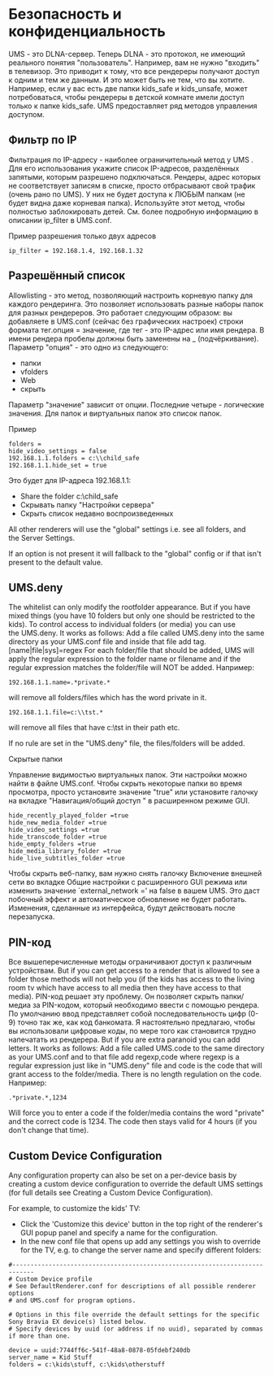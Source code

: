 # Безопасность и конфиденциальность

UMS - это DLNA-сервер. Теперь DLNA - это протокол, не имеющий реального понятия "пользователь". Например, вам не нужно "входить" в телевизор. Это приводит к тому, что все рендереры получают доступ к одним и тем же данным. И это может быть не тем, что вы хотите. Например, если у вас есть две папки kids_safe и kids_unsafe, может потребоваться, чтобы рендереры в детской комнате имели доступ только к папке kids_safe. UMS предоставляет ряд методов управления доступом. 

## Фильтр по IP

Фильтрация по IP-адресу - наиболее ограничительный метод у UMS . Для его использования укажите список IP-адресов, разделённых запятыми, которым разрешено подключаться. Рендеры, адрес которых не соответствует записям в списке, просто отбрасывают свой трафик (очень рано по UMS). У них не будет доступа к ЛЮБЫМ папкам (не будет видна даже корневая папка). Используйте этот метод, чтобы полностью заблокировать детей. См. более подробную информацию в описании ip_filter в UMS.conf.

Пример разрешения только двух адресов

```
ip_filter = 192.168.1.4, 192.168.1.32
```

## Разрешённый список

Allowlisting - это метод, позволяющий настроить корневую папку для каждого рендеринга. Это позволяет использовать разные наборы папок для разных рендереров. Это работает следующим образом: вы добавляете в UMS.conf (сейчас без графических настроек) строки формата тег.опция = значение, где тег - это IP-адрес или имя рендера. В имени рендера пробелы должны быть заменены на _ (подчёркивание). Параметр "опция" - это одно из следующего:

- папки
- vfolders
- Web
- скрыть

Параметр "значение" зависит от опции. Последние четыре - логические значения. Для папок и виртуальных папок это список папок.

Пример

```
folders = 
hide_video_settings = false
192.168.1.1.folders = c:\\child_safe
192.168.1.1.hide_set = true
```

Это будет для IP-адреса 192.168.1.1:

- Share the folder c:\child_safe
- Скрывать папку "Настройки сервера"
- Скрыть список недавно воспроизведенных

All other renderers will use the "global" settings i.e. see all folders, and the Server Settings.

If an option is not present it will fallback to the "global" config or if that isn't present to the default value.

## UMS.deny

The whitelist can only modify the rootfolder appearance. But if you have mixed things (you have 10 folders but only one should be restricted to the kids). To control access to individual folders (or media) you can use the UMS.deny. It works as follows: Add a file called UMS.deny into the same directory as your UMS.conf file and inside that file add tag.[name|file|sys]=regex For each folder/file that should be added, UMS will apply the regular expression to the folder name or filename and if the regular expression matches the folder/file will NOT be added. Например:
```
192.168.1.1.name=.*private.*
```

will remove all folders/files which has the word private in it.
```
192.168.1.1.file=c:\\tst.*
```

will remove all files that have c:\tst in their path etc.

If no rule are set in the "UMS.deny" file, the files/folders will be added.

Скрытые папки

Управление видимостью виртуальных папок. Эти настройки можно найти в файле UMS.conf. Чтобы скрыть некоторые папки во время просмотра, просто установите значение "true" или установите галочку на вкладке "Навигация/общий доступ " в расширенном режиме GUI.

```
hide_recently_played_folder =true
hide_new_media_folder =true
hide_video_settings =true
hide_transcode_folder =true
hide_empty_folders =true
hide_media_library_folder =true
hide_live_subtitles_folder =true
```

Чтобы скрыть веб-папку, вам нужно снять галочку Включение внешней сети во вкладке Общие настройки с расширенного GUI режима или изменить значение `external_network =' на false в вашем UMS. Это даст побочный эффект и автоматическое обновление не будет работать. Изменения, сделанные из интерфейса, будут действовать после перезапуска.

## PIN-код

Все вышеперечисленные методы ограничивают доступ к различным устройствам. But if you can get access to a render that is allowed to see a folder those methods will not help you (if the kids has access to the living room tv which have access to all media then they have access to that media). PIN-код решает эту проблему. Он позволяет скрыть папки/медиа за PIN-кодом, который необходимо ввести с помощью рендера. По умолчанию ввод представляет собой последовательность цифр (0-9) точно так же, как код банкомата. Я настоятельно предлагаю, чтобы вы использовали цифровые коды, по мере того как становится трудно напечатать из рендерера. But if you are extra paranoid you can add letters. It works as follows: Add a file called UMS.code to the same directory as your UMS.conf and to that file add regexp,code where regexp is a regular expression just like in "UMS.deny" file and code is the code that will grant access to the folder/media. There is no length regulation on the code. Например:
```
.*private.*,1234
```

Will force you to enter a code if the folder/media contains the word "private" and the correct code is 1234. The code then stays valid for 4 hours (if you don't change that time).

## Custom Device Configuration

Any configuration property can also be set on a per-device basis by creating a custom device configuration to override the default UMS settings (for full details see Creating a Custom Device Configuration).

For example, to customize the kids' TV:
- Click the 'Customize this device' button in the top right of the renderer's GUI popup panel and specify a name for the configuration.
- In the new conf file that opens up add any settings you wish to override for the TV, e.g. to change the server name and specify different folders:
```
#----------------------------------------------------------------------------
# Custom Device profile
# See DefaultRenderer.conf for descriptions of all possible renderer options
# and UMS.conf for program options.

# Options in this file override the default settings for the specific Sony Bravia EX device(s) listed below.
# Specify devices by uuid (or address if no uuid), separated by commas if more than one.

device = uuid:7744ff6c-541f-48a8-0878-05fdebf240db
server_name = Kid Stuff
folders = c:\kids\stuff, c:\kids\otherstuff
```

